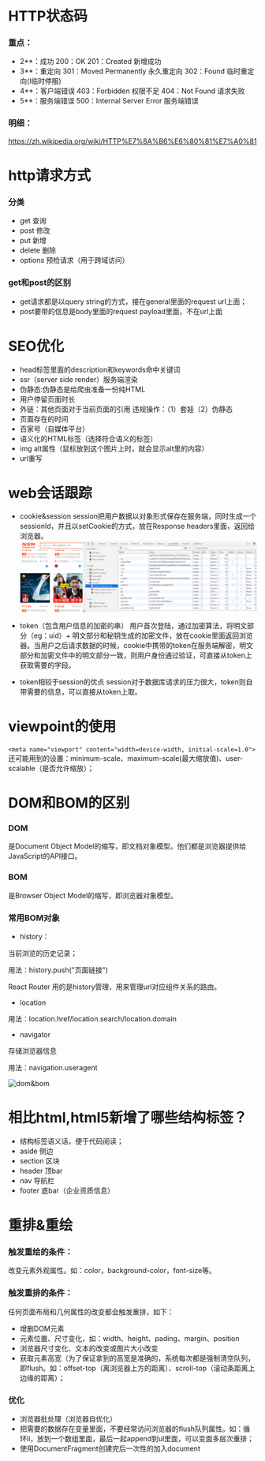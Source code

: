 # HTTP状态码
### 重点：
- 2**：成功
200：OK
201：Created 新增成功
- 3**：重定向
301：Moved Permanently 永久重定向
302：Found 临时重定向(l临时停服)
- 4**：客户端错误
403：Forbidden 权限不足
404：Not Found 请求失败
- 5**：服务端错误
500：Internal Server Error 服务端错误

### 明细：
https://zh.wikipedia.org/wiki/HTTP%E7%8A%B6%E6%80%81%E7%A0%81


# http请求方式
### 分类
- get 查询
- post 修改
- put 新增
- delete 删除
- options 预检请求（用于跨域访问）

### get和post的区别
- get请求都是以query string的方式，接在general里面的request url上面；
- post要带的信息是body里面的request payload里面，不在url上面

# SEO优化
- head标签里面的description和keywords命中关键词
- ssr（server side render）服务端渲染
- 伪静态:伪静态是给爬虫准备一份纯HTML
- 用户停留页面时长
- 外链：其他页面对于当前页面的引用
违规操作：（1）套娃（2）伪静态
- 页面存在的时间
- 百家号（自媒体平台）
- 语义化的HTML标签（选择符合语义的标签）
- img alt属性（鼠标放到这个图片上时，就会显示alt里的内容）
- url重写

# web会话跟踪
- cookie&session
session把用户数据以对象形式保存在服务端，同时生成一个sessionId，并且以setCookie的方式，放在Response headers里面，返回给浏览器。
![cookie](../image/cookies&session.png)

- token（包含用户信息的加密的串）
用户首次登陆，通过加密算法，将明文部分（eg：uid）+ 明文部分和秘钥生成的加密文件，放在cookie里面返回浏览器。当用户之后请求数据的时候，cookie中携带的token在服务端解密，明文部分和加密文件中的明文部分一致，则用户身份通过验证，可直接从token上获取需要的字段。

- token相较于session的优点
session对于数据库请求的压力很大，token则自带需要的信息，可以直接从token上取。

# viewpoint的使用
``` <meta name="viewport" content="width=device-width, initial-scale=1.0"> ```
还可能用到的设置：minimum-scale、maximum-scale(最大缩放值)、user-scalable（是否允许缩放）；

# DOM和BOM的区别
### DOM
是Document Object Model的缩写，即文档对象模型。他们都是浏览器提供给JavaScript的API接口。

### BOM
是Browser Object Model的缩写，即浏览器对象模型。

### 常用BOM对象

- history：

当前浏览的历史记录；

用法：history.push("页面链接")

React Router 用的是history管理，用来管理url对应组件关系的路由。

- location

用法：location.href/location.search/location.domain

- navigator

存储浏览器信息

用法：navigation.useragent

![dom&bom](../image/dom&bom.png)

# 相比html,html5新增了哪些结构标签？
- 结构标签语义话，便于代码阅读；
- aside 侧边
- section 区块
- header 顶bar
- nav 导航栏
- footer 底bar（企业资质信息）

# 重排&重绘
### 触发重绘的条件：
改变元素外观属性。如：color，background-color，font-size等。

### 触发重排的条件：

任何页面布局和几何属性的改变都会触发重排，如下：
- 增删DOM元素
- 元素位置、尺寸变化，如：width、height、pading、margin、position
- 浏览器尺寸变化、文本的改变或图片大小改变
- 获取元素高宽（为了保证拿到的高宽是准确的，系统每次都是强制清空队列，即flush。如：offset-top（离浏览器上方的距离）、scroll-top（滚动条距离上边缘的距离）；

### 优化
- 浏览器批处理（浏览器自优化）
- 把需要的数据存在变量里面，不要经常访问浏览器的flush队列属性。如：循环li，放到一个数组里面，最后一起append到ul里面，可以变面多层次重排；
- 使用DocumentFragment创建完后一次性的加入document

